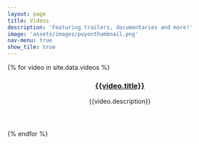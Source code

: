 ```yaml
---
layout: page
title: Videos
description: 'Featuring trailers, documentaries and more!'
image: 'assets/images/puyonthumbnail.png'
nav-menu: true
show_tile: true
---
```

<div class="tiles">
  {% for video in site.data.videos %}
    <article style="background-image:url({{video.thumbnail}})">
      <span class='image' style='display:none;'>
        <img src="{{video.thumbnail}}">
      </span>
      <header class="major">
        <h3>
          <a href="{{video.link}}">
              {{video.title}}
          </a>
        </h3>
        <p>{{video.description}}</p>
      </header>
        <a href="{{video.link}}" class="link primary">
        </a>
    </article>
  {% endfor %}
</div>